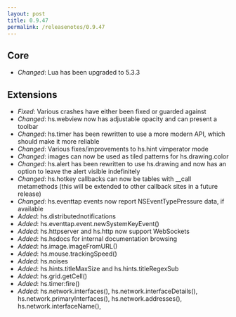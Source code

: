 ```yaml
---
layout: post
title: 0.9.47
permalink: /releasenotes/0.9.47
---
```


## Core
 * *Changed*: Lua has been upgraded to 5.3.3

## Extensions
 * *Fixed*: Various crashes have either been fixed or guarded against
 * *Changed*: hs.webview now has adjustable opacity and can present a toolbar
 * *Changed*: hs.timer has been rewritten to use a more modern API, which should make it more reliable
 * *Changed*: Various fixes/improvements to hs.hint vimperator mode
 * *Changed*: images can now be used as tiled patterns for hs.drawing.color
 * *Changed*: hs.alert has been rewritten to use hs.drawing and now has an option to leave the alert visible indefinitely
 * *Changed*: hs.hotkey callbacks can now be tables with \_\_call metamethods (this will be extended to other callback sites in a future release)
 * *Changed*: hs.eventtap events now report NSEventTypePressure data, if available
 * *Added*: hs.distributednotifications
 * *Added*: hs.eventtap.event.newSystemKeyEvent()
 * *Added*: hs.httpserver and hs.http now support WebSockets
 * *Added*: hs.hsdocs for internal documentation browsing
 * *Added*: hs.image.imageFromURL()
 * *Added*: hs.mouse.trackingSpeed()
 * *Added*: hs.noises
 * *Added*: hs.hints.titleMaxSize and hs.hints.titleRegexSub
 * *Added*: hs.grid.getCell()
 * *Added*: hs.timer:fire()
 * *Added*: hs.network.interfaces(), hs.network.interfaceDetails(), hs.network.primaryInterfaces(), hs.network.addresses(), hs.network.interfaceName(), 
